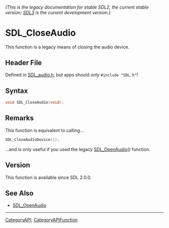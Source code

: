 ###### (This is the legacy documentation for stable SDL2, the current stable version; [SDL3](https://wiki.libsdl.org/SDL3/) is the current development version.)
# SDL_CloseAudio

This function is a legacy means of closing the audio device.

## Header File

Defined in [SDL_audio.h](https://github.com/libsdl-org/SDL/blob/SDL2/include/SDL_audio.h), but apps should _only_ `#include "SDL.h"`!

## Syntax

```c
void SDL_CloseAudio(void);

```

## Remarks

This function is equivalent to calling...

```c
SDL_CloseAudioDevice(1);
```

...and is only useful if you used the legacy
[SDL_OpenAudio](SDL_OpenAudio)() function.

## Version

This function is available since SDL 2.0.0.

## See Also

* [SDL_OpenAudio](SDL_OpenAudio)

----
[CategoryAPI](CategoryAPI), [CategoryAPIFunction](CategoryAPIFunction)

